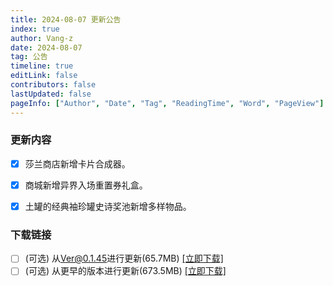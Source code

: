 ```yaml
---
title: 2024-08-07 更新公告
index: true
author: Vang-z
date: 2024-08-07
tag: 公告
timeline: true
editLink: false
contributors: false
lastUpdated: false
pageInfo: ["Author", "Date", "Tag", "ReadingTime", "Word", "PageView"]
---
```


### 更新内容
- [x] 莎兰商店新增<a>卡片合成器</a>。
- [x] 商城新增<a>异界入场重置券礼盒</a>。
- [x] 土罐的经典袖珍罐<a>史诗奖池</a>新增多样物品。


### 下载链接
- [ ] <a>(可选)</a> 从<a>Ver@0.1.45</a>进行更新(65.7MB) [[立即下载]](https://api.noki.icu/pan/cloud189/shareToDown?url=https://cloud.189.cn/web/share?code=IN3mY3IfMBJz&passCode=cue0&fileId)
- [ ] <a>(可选)</a> 从<a>更早的版本</a>进行更新(673.5MB) [[立即下载]](https://api.noki.icu/pan/cloud189/shareToDown?url=https://cloud.189.cn/web/share?code=63yae2uqeQba&passCode=hkz5&fileId)

